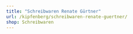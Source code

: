 ```yaml
---
title: "Schreibwaren Renate Gürtner"
url: /kipfenberg/schreibwaren-renate-guertner/
shop: Schreibwaren
---
```

